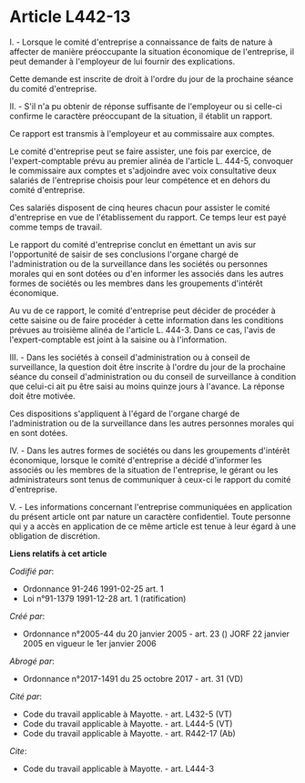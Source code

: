 # Article L442-13

I. - Lorsque le comité d'entreprise a connaissance de faits de nature à affecter de manière préoccupante la situation
économique de l'entreprise, il peut demander à l'employeur de lui fournir des explications.

Cette demande est inscrite de droit à l'ordre du jour de la prochaine séance du comité d'entreprise.

II. - S'il n'a pu obtenir de réponse suffisante de l'employeur ou si celle-ci confirme le caractère préoccupant de la
situation, il établit un rapport.

Ce rapport est transmis à l'employeur et au commissaire aux comptes.

Le comité d'entreprise peut se faire assister, une fois par exercice, de l'expert-comptable prévu au premier alinéa de
l'article L. 444-5, convoquer le commissaire aux comptes et s'adjoindre avec voix consultative deux salariés de l'entreprise
choisis pour leur compétence et en dehors du comité d'entreprise.

Ces salariés disposent de cinq heures chacun pour assister le comité d'entreprise en vue de l'établissement du rapport. Ce
temps leur est payé comme temps de travail.

Le rapport du comité d'entreprise conclut en émettant un avis sur l'opportunité de saisir de ses conclusions l'organe chargé
de l'administration ou de la surveillance dans les sociétés ou personnes morales qui en sont dotées ou d'en informer les
associés dans les autres formes de sociétés ou les membres dans les groupements d'intérêt économique.

Au vu de ce rapport, le comité d'entreprise peut décider de procéder à cette saisine ou de faire procéder à cette information
dans les conditions prévues au troisième alinéa de l'article L. 444-3. Dans ce cas, l'avis de l'expert-comptable est joint à
la saisine ou à l'information.

III. - Dans les sociétés à conseil d'administration ou à conseil de surveillance, la question doit être inscrite à l'ordre du
jour de la prochaine séance du conseil d'administration ou du conseil de surveillance à condition que celui-ci ait pu être
saisi au moins quinze jours à l'avance. La réponse doit être motivée.

Ces dispositions s'appliquent à l'égard de l'organe chargé de l'administration ou de la surveillance dans les autres
personnes morales qui en sont dotées.

IV. - Dans les autres formes de sociétés ou dans les groupements d'intérêt économique, lorsque le comité d'entreprise a
décidé d'informer les associés ou les membres de la situation de l'entreprise, le gérant ou les administrateurs sont tenus de
communiquer à ceux-ci le rapport du comité d'entreprise.

V. - Les informations concernant l'entreprise communiquées en application du présent article ont par nature un caractère
confidentiel. Toute personne qui y a accès en application de ce même article est tenue à leur égard à une obligation de
discrétion.

**Liens relatifs à cet article**

_Codifié par_:

  - Ordonnance 91-246 1991-02-25 art. 1
  - Loi n°91-1379 1991-12-28 art. 1 (ratification)

_Créé par_:

  - Ordonnance n°2005-44 du 20 janvier 2005 - art. 23 () JORF 22 janvier 2005 en vigueur le 1er janvier 2006

_Abrogé par_:

  - Ordonnance n°2017-1491 du 25 octobre 2017 - art. 31 (VD)

_Cité par_:

  - Code du travail applicable à Mayotte. - art. L432-5 (VT)
  - Code du travail applicable à Mayotte. - art. L444-5 (VT)
  - Code du travail applicable à Mayotte. - art. R442-17 (Ab)

_Cite_:

  - Code du travail applicable à Mayotte. - art. L444-3
